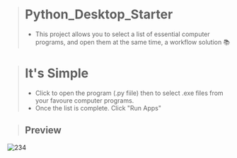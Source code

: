 > # Python_Desktop_Starter
> - This project allows you to select a list of essential computer programs, and open them at the same time, 
a workflow solution 📚

> # It's Simple
> - Click to open the program (.py fiile) then to select .exe files from your favoure computer programs. 
> - Once the list is complete. Click "Run Apps"


> ## Preview
![234](https://user-images.githubusercontent.com/17411265/89322995-60212200-d685-11ea-8195-964e9b204db9.gif)
